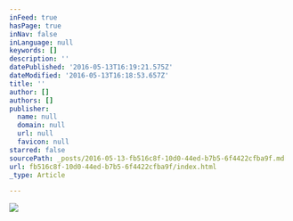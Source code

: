 ```yaml
---
inFeed: true
hasPage: true
inNav: false
inLanguage: null
keywords: []
description: ''
datePublished: '2016-05-13T16:19:21.575Z'
dateModified: '2016-05-13T16:18:53.657Z'
title: ''
author: []
authors: []
publisher:
  name: null
  domain: null
  url: null
  favicon: null
starred: false
sourcePath: _posts/2016-05-13-fb516c8f-10d0-44ed-b7b5-6f4422cfba9f.md
url: fb516c8f-10d0-44ed-b7b5-6f4422cfba9f/index.html
_type: Article

---
```

![](https://the-grid-user-content.s3-us-west-2.amazonaws.com/e73ca7bf-a390-4f0c-b11e-aca2eb0fa5e4.jpg)